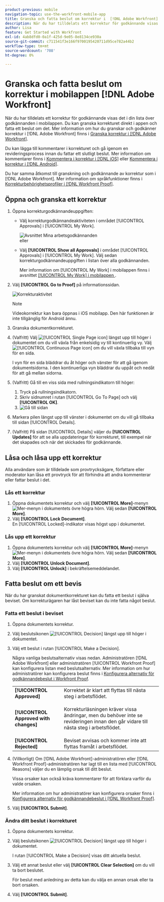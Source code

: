 ```yaml
---
product-previous: mobile
navigation-topic: use-the-workfront-mobile-app
title: Granska och fatta beslut om korrektur i  [!DNL Adobe Workfront] mobilappen
description: När du har tilldelats ett korrektur för godkännande visas det i din lista över godkännanden i mobilappen. Du kan granska korrekturet direkt i appen och fatta ett beslut om det.
author: Lisa
feature: Get Started with Workfront
exl-id: 4ab8dfd0-0a1f-425d-9e05-8e8134ce930a
source-git-commit: c711541f3e166f9700195420711d95ce782a44b2
workflow-type: tm+mt
source-wordcount: '708'
ht-degree: 0%

---
```


# Granska och fatta beslut om korrektur i mobilappen [!DNL Adobe Workfront]

När du har tilldelats ett korrektur för godkännande visas det i din lista över godkännanden i mobilappen. Du kan granska korrekturet direkt i appen och fatta ett beslut om det. Mer information om hur du granskar och godkänner korrektur i [!DNL Adobe Workfront] finns i [Granska korrektur i [!DNL Adobe Workfront]](../../../review-and-approve-work/proofing/reviewing-proofs-within-workfront/review-proofs-in-wf.md).

Du kan lägga till kommentarer i korrekturet och gå igenom en revideringsprocess innan du fattar ett slutligt beslut. Mer information om kommentarer finns i [Kommentera i korrektur i [!DNL iOS]](../../../workfront-basics/mobile-apps/using-the-workfront-mobile-app/comment-on-proofs-ios.md) eller [Kommentera i korrektur i [!DNL Android]](../../../workfront-basics/mobile-apps/using-the-workfront-mobile-app/comment-on-proofs-android.md).

Du har samma åtkomst till granskning och godkännande av korrektur som i [!DNL Adobe Workfront]. Mer information om språkfunktioner finns i [Korrekturbehörighetsprofiler i [!DNL Workfront Proof]](../../../workfront-proof/wp-acct-admin/account-settings/proof-perm-profiles-in-wp.md).

## Öppna och granska ett korrektur

1. Öppna korrekturgodkännandeuppgiften:

   * Välj korrekturgodkännandeaktiviteten i området [!UICONTROL Approvals] i [!UICONTROL My Work].

     ![Avsnittet Mina arbetsgodkännanden](assets/mobile-mywork-approvals-338x482.png)\
      eller

   * Välj **[!UICONTROL Show all Approvals]** i området [!UICONTROL Approvals] i [!UICONTROL My Work]. Välj sedan korrekturgodkännandeuppgiften i listan över alla godkännanden.

     Mer information om [!UICONTROL My Work] i mobilappen finns i avsnittet [[!UICONTROL My Work] i mobilappen ](../../../workfront-basics/mobile-apps/using-the-workfront-mobile-app/my-work-section-mobile.md).

1. Välj **[!UICONTROL Go to Proof]** på informationssidan.

   ![Korrekturaktivitet](assets/mobile-prooftask1-338x516.png)

   >[!NOTE]
   >
   >Videokorrektur kan bara öppnas i iOS mobilapp. Den här funktionen är inte tillgänglig för Android ännu.

1. Granska dokumentkorrekturet.
1. (Valfritt) Välj ![[!UICONTROL Single Page icon]](assets/mobile-proofpagingicon1-25x36.png) längst upp till höger i dokumentet om du vill växla från enkelsidig vy till kontinuerlig vy. Välj ![[!UICONTROL Continuous Page icon]](assets/mobile-proofpagingicon2-25x25.png) om du vill växla tillbaka till vyn för en sida.

   I vyn för en sida bläddrar du åt höger och vänster för att gå igenom dokumentsidorna. I den kontinuerliga vyn bläddrar du uppåt och nedåt för att gå mellan sidorna.

1. (Valfritt) Gå till en viss sida med rullningsindikatorn till höger:

   1. Tryck på rullningsindikatorn.
   1. Skriv sidnumret i rutan [!UICONTROL Go To Page] och välj **[!UICONTROL OK]**.
   1. ![Gå till sidan](assets/mobile-gotopage-350x224.png)

1. Markera pilen längst upp till vänster i dokumentet om du vill gå tillbaka till sidan [!UICONTROL Details].
1. (Valfritt) På sidan [!UICONTROL Details] väljer du **[!UICONTROL Updates]** för att se alla uppdateringar för korrekturet, till exempel när det skapades och när det skickades för godkännande.

## Låsa och låsa upp ett korrektur

Alla användare som är tilldelade som provtrycksägare, författare eller moderator kan låsa ett provtryck för att förhindra att andra kommenterar eller fattar beslut i det.

### Lås ett korrektur

1. Öppna dokumentets korrektur och välj **[!UICONTROL More]**-menyn ![Mer-menyn](assets/mobile-verticalmoremenu-20x33.png) i dokumentets övre högra hörn. Välj sedan **[!UICONTROL More]**.
1. Välj **[!UICONTROL Lock Document]**.\
   En [!UICONTROL Locked]-indikator visas högst upp i dokumentet.

### Lås upp ett korrektur

1. Öppna dokumentets korrektur och välj **[!UICONTROL More]**-menyn ![Mer-menyn](assets/mobile-verticalmoremenu-20x33.png) i dokumentets övre högra hörn. Välj sedan **[!UICONTROL More]**.
1. Välj **[!UICONTROL Unlock Document]**.
1. Välj **[!UICONTROL Unlock]** i bekräftelsemeddelandet.

## Fatta beslut om ett bevis

När du har granskat dokumentkorrekturet kan du fatta ett beslut i själva beviset. Om korrekturägaren har låst beviset kan du inte fatta något beslut.

### Fatta ett beslut i beviset

1. Öppna dokumentets korrektur.
1. Välj beslutsikonen ![[!UICONTROL Decision] ](assets/mobile-proofcheckmarkdecisionicon-30x30.png) längst upp till höger i dokumentet.
1. Välj ett beslut i rutan [!UICONTROL Make a Decision].

   Några vanliga beslutsalternativ visas nedan. Administratören [!DNL Adobe Workfront] eller administratören [!UICONTROL Workfront Proof] kan konfigurera listan med beslutsalternativ. Mer information om hur administratörer kan konfigurera beslut finns i [Konfigurera alternativ för godkännandebeslut i Workfront Proof](../../../workfront-proof/wp-acct-admin/account-settings/configure-approval-decision-in-wp.md).

   <table style="table-layout:auto"> 
    <col> 
    <col> 
    <tbody> 
     <tr> 
      <td role="rowheader"><strong>[!UICONTROL Approved]</strong></td> 
      <td>Korrektet är klart att flyttas till nästa steg i arbetsflödet.</td> 
     </tr> 
     <tr> 
      <td role="rowheader"><strong>[!UICONTROL Approved with changes]</strong></td> 
      <td> <p>Korrekturläsningen kräver vissa ändringar, men du behöver inte se revideringen innan den går vidare till nästa steg i arbetsflödet.</p> </td> 
     </tr> 
     <tr> 
      <td role="rowheader"><strong>[!UICONTROL Rejected]</strong></td> 
      <td>Beviset avvisas och kommer inte att flyttas framåt i arbetsflödet.</td> 
     </tr> 
    </tbody> 
   </table>

1. (Villkorligt) Om [!DNL Adobe Workfront]-administratören eller [!DNL Workfront Proof]-administratören har lagt till en lista med [!UICONTROL Reasons] väljer du en lämplig orsak till ditt beslut.

   Vissa orsaker kan också kräva kommentarer för att förklara varför du valde orsaken.

   Mer information om hur administratörer kan konfigurera orsaker finns i [Konfigurera alternativ för godkännandebeslut i [!DNL Workfront Proof]](../../../workfront-proof/wp-acct-admin/account-settings/configure-approval-decision-in-wp.md).

1. Välj **[!UICONTROL Submit]**.

### Ändra ditt beslut i korrekturet

1. Öppna dokumentets korrektur.
1. Välj beslutsikonen ![[!UICONTROL Decision] ](assets/mobile-proofcheckmarkdecisionicon-30x30.png) längst upp till höger i dokumentet.

   I rutan [!UICONTROL Make a Decision] visas ditt aktuella beslut.

1. Välj ett annat beslut eller välj **[!UICONTROL Clear Selection]** om du vill ta bort beslutet.

   För beslut med anledning av detta kan du välja en annan orsak eller ta bort orsaken.

1. Välj **[!UICONTROL Submit]**.
